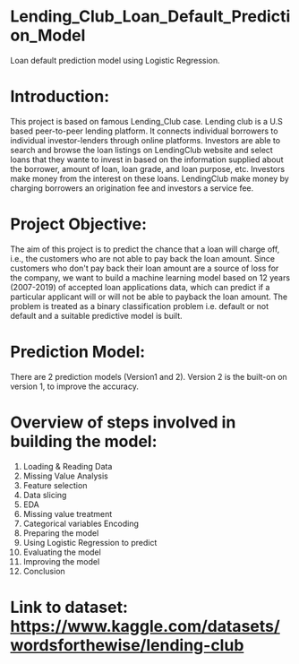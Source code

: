 # Lending_Club_Loan_Default_Prediction_Model
Loan default prediction model using Logistic Regression.
# Introduction:
This project is based on famous Lending_Club case. 
Lending club is a U.S based peer-to-peer lending platform. 
It connects individual borrowers to individual investor-lenders through online platforms. 
Investors are able to search and browse the loan listings on LendingClub website and select loans that they wante to invest in based on the information supplied about the borrower, amount of loan, loan grade, and loan purpose, etc. 
Investors make money from the interest on these loans. LendingClub make money by charging borrowers an origination fee and investors a service fee.
# Project Objective:
The aim of this project is to predict the chance that a loan will charge off, 
i.e., the customers who are not able to pay back the loan amount. 
Since customers who don't pay back their loan amount are a source of loss for the company, 
we want to build a machine learning model based on 12 years (2007-2019) of accepted loan applications data, 
which can predict if a particular applicant will or will not be able to payback the loan amount. 
The problem is treated as a binary classification problem i.e. default or not default and a suitable predictive model is built.
# Prediction Model:
There are 2 prediction models (Version1 and 2). Version 2 is the built-on on version 1, to improve the accuracy.
# Overview of steps involved in building the model:
1. Loading & Reading Data
2. Missing Value Analysis
3. Feature selection
4. Data slicing
5. EDA
6. Missing value treatment
7. Categorical variables Encoding
8. Preparing the model
9. Using Logistic Regression to predict
10. Evaluating the model
11. Improving the model
12. Conclusion
# Link to dataset: https://www.kaggle.com/datasets/wordsforthewise/lending-club
